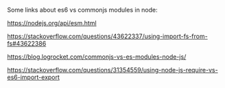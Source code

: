 Some links about es6 vs commonjs modules in node:

https://nodejs.org/api/esm.html

https://stackoverflow.com/questions/43622337/using-import-fs-from-fs#43622386

https://blog.logrocket.com/commonjs-vs-es-modules-node-js/

https://stackoverflow.com/questions/31354559/using-node-js-require-vs-es6-import-export
